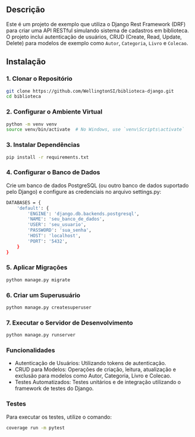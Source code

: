 ## Descrição

Este é um projeto de exemplo que utiliza o Django Rest Framework (DRF) para criar uma API RESTful simulando sistema de cadastros em biblioteca. O projeto inclui autenticação de usuários, CRUD (Create, Read, Update, Delete) para modelos de exemplo como `Autor`, `Categoria`, `Livro` e `Colecao`.

## Instalação

### 1. Clonar o Repositório

```bash
git clone https://github.com/WellingtonSI/biblioteca-django.git
cd biblioteca
```
### 2. Configurar o Ambiente Virtual

```bash
python -m venv venv
source venv/bin/activate  # No Windows, use `venv\Scripts\activate`
```
### 3. Instalar Dependências
```bash
pip install -r requirements.txt
```

### 4. Configurar o Banco de Dados
Crie um banco de dados PostgreSQL (ou outro banco de dados suportado pelo Django) e configure as credenciais no arquivo settings.py:

```bash
DATABASES = {
    'default': {
        'ENGINE': 'django.db.backends.postgresql',
        'NAME': 'seu_banco_de_dados',
        'USER': 'seu_usuario',
        'PASSWORD': 'sua_senha',
        'HOST': 'localhost',
        'PORT': '5432',
    }
}
```
### 5. Aplicar Migrações
```bash
python manage.py migrate
```
### 6. Criar um Superusuário
```bash
python manage.py createsuperuser
```
### 7. Executar o Servidor de Desenvolvimento
```bash
python manage.py runserver
```

### Funcionalidades
* Autenticação de Usuários: Utilizando tokens de autenticação.
* CRUD para Modelos: Operações de criação, leitura, atualização e exclusão para modelos como Autor, Categoria, Livro e Colecao.
* Testes Automatizados: Testes unitários e de integração utilizando o framework de testes do Django.
  
### Testes
Para executar os testes, utilize o comando:

```bash
coverage run -m pytest
```